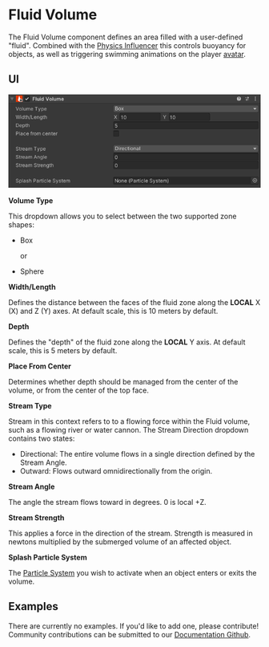 # Fluid Volume <div class="whitelisted" data-list="WP"></div>
The Fluid Volume component defines an area filled with a user-defined "fluid". Combined with the [Physics Influencer](physics-influencer.md) this controls buoyancy for objects, as well as triggering swimming animations on the player [avatar](cvr-avatar.md).

## UI

![Fluid-Volume-UI.png](images/fluid-volume/Fluid-Volume-UI.png)

__Volume Type__

This dropdown allows you to select between the two supported zone shapes:

- Box
  
  or
  
-  Sphere

__Width/Length__

Defines the distance between the faces of the fluid zone along the __LOCAL__ X (X) and Z (Y) axes. At default scale, this is 10 meters by default.

__Depth__

Defines the "depth" of the fluid zone along the __LOCAL__ Y axis. At default scale, this is 5 meters by default.

__Place From Center__

Determines whether depth should be managed from the center of the volume, or from the center of the top face.
  
__Stream Type__

Stream in this context refers to to a flowing force within the Fluid volume, such as a flowing river or water cannon. The Stream Direction dropdown contains two states:
- Directional: The entire volume flows in a single direction defined by the Stream Angle.
- Outward: Flows outward omnidirectionally from the origin.

__Stream Angle__

The angle the stream flows toward in degrees. 0 is local +Z.

__Stream Strength__

This applies a force in the direction of the stream. Strength is measured in newtons multiplied by the submerged volume of an affected object.

__Splash Particle System__

The [Particle System](https://docs.unity3d.com/2021.3/Documentation/Manual/class-ParticleSystem.html) you wish to activate when an object enters or exits the volume.

## Examples

There are currently no examples. If you'd like to add one, please contribute! Community contributions can be submitted to our [Documentation Github](https://github.com/ChilloutVR-Team/docs).